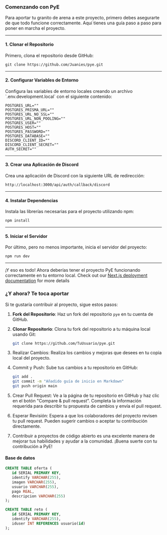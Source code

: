 ### Comenzando con PyE

Para aportar tu granito de arena a este proyecto, primero debes asegurarte de que todo funcione correctamente. Aquí tienes una guía paso a paso para poner en marcha el proyecto.

---

#### 1. Clonar el Repositorio

Primero, clona el repositorio desde GitHub:


```console
git clone https://github.com/Juanies/pye.git
```

---

#### 2. Configurar Variables de Entorno

Configura las variables de entorno locales creando un archivo \`.env.development.local\` con el siguiente contenido:

```env
POSTGRES_URL=""
POSTGRES_PRISMA_URL=""
POSTGRES_URL_NO_SSL=""
POSTGRES_URL_NON_POOLING=""
POSTGRES_USER=""
POSTGRES_HOST=""
POSTGRES_PASSWORD=""
POSTGRES_DATABASE=""
DISCORD_CLIENT_ID=""
DISCORD_CLIENT_SECRET=""
AUTH_SECRET=""
```

---

#### 3. Crear una Aplicación de Discord

Crea una aplicación de Discord con la siguiente URL de redirección:

```url
http://localhost:3000/api/auth/callback/discord
```

---

#### 4. Instalar Dependencias

Instala las librerías necesarias para el proyecto utilizando npm:

```console
npm install
```

---

#### 5. Iniciar el Servidor

Por último, pero no menos importante, inicia el servidor del proyecto:

```console
npm run dev
```

---



¡Y eso es todo! Ahora deberías tener el proyecto PyE funcionando correctamente en tu entorno local.
Check out our [Next.js deployment documentation](https://nextjs.org/docs/deployment) for more details

### ¿Y ahora? Te toca aportar

Si te gustaría contribuir al proyecto, sigue estos pasos:

1. **Fork del Repositorio**: Haz un fork del repositorio `pye` en tu cuenta de GitHub.

2. **Clonar Repositorio**: Clona tu fork del repositorio a tu máquina local usando Git:

   ```bash
   git clone https://github.com/TuUsuario/pye.git

3. Realizar Cambios: Realiza los cambios y mejoras que desees en tu copia local del proyecto.


4. Commit y Push: Sube tus cambios a tu repositorio en GitHub:


     ```bash
    git add .
    git commit -m "Añadido guía de inicio en Markdown"
    git push origin main


5. Crear Pull Request: Ve a la página de tu repositorio en GitHub y haz clic en el botón "Compare & pull request". Completa la información requerida para describir tu propuesta de cambios y envía el pull request.

6. Esperar Revisión: Espera a que los colaboradores del proyecto revisen tu pull request. Pueden sugerir cambios o aceptar tu contribución directamente.

7. Contribuir a proyectos de código abierto es una excelente manera de mejorar tus habilidades y ayudar a la comunidad. ¡Buena suerte con tu contribución a PyE!

#### Base de datos
```SQL
CREATE TABLE oferta (
   id SERIAL PRIMARY KEY,
   identify VARCHAR(255),
   imagen VARCHAR(255),
   usuario VARCHAR(255),
   pago REAL,
   descripcion VARCHAR(255)
);

CREATE TABLE reto (
   id SERIAL PRIMARY KEY,
   identify VARCHAR(255),
   iduser INT REFERENCES usuario(id)
);

```
